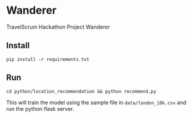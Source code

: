 # Wanderer
TravelScrum Hackathon Project Wanderer

## Install
```pip install -r requirements.txt```

## Run 
```cd python/location_recommendation && python recommend.py```

This will train the model using the sample file in `data/london_10k.csv` and run the python flask server.

